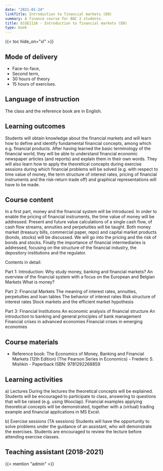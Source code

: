 ```yaml
---
date: "2021-01-24"
linkTitle: Introduction to financial markets (EN)
summary: A finance course for BAC 2 students.
title: ECGE1116 - Introduction to financial markets (EN)
type: book
---
```


{{< toc hide_on="xl" >}}

## Mode of delivery

- Face-to-face, 
- Second term, 
- 30 hours of theory 
- 15 hours of exercises.

## Language of instruction

The class and the reference book are in English. 

## Learning outcomes

Students will obtain knowledge about the financial markets and will learn how to define and identify fundamental financial concepts, among which e.g. financial products. After having learned the basic terminology of the financial world, they will be able to understand financial economic newspaper articles (and reports) and explain them in their own words. They will also learn how to apply the theoretical concepts during exercise sessions during which financial problems will be solved (e.g. with respect to time value of money, the term structure of interest rates, pricing of financial instruments and the risk-return trade off) and graphical representations will have to be made.



## Course content
In a first part, money and the financial system will be introduced. In order to enable the pricing of financial instruments, the time value of money will be addressed. Present and future value calculations of a single cash flow, of cash flow streams, annuities and perpetuities will be taught.
Both money market (treasury bills, commercial paper, repo) and capital market products (bonds, stocks) will be discussed. We will go into the pricing and the risk of bonds and stocks.
Finally the importance of financial intermediaries is addressed, focusing on the structure of the financial industry, the depository institutions and the regulator.

Contents in detail:

Part 1: Introduction:
Why study money, banking and financial markets?
An overview of the financial system with a focus on the European and Belgian Markets
What is money?

Part 2: Financial Markets
The meaning of interest rates, annuities, perpetuities and loan tables
The behavior of interest rates
Risk structure of interest rates
Stock markets and the efficient market hypothesis

Part 3: Financial Institutions
An economic analysis of financial structure
An introduction to banking and general principles of bank management
Financial crises in advanced economies
Financial crises in emerging economies

## Course materials
- Reference book: The Economics of Money, Banking and Financial Markets (12th Edition) (The Pearson Series in Economics) - Frederic S. Mishkin - Paperback ISBN: 9781292268859

## Learning activities
a) Lectures
During the lectures the theoretical concepts will be explained. Students will be encouraged to participate to class, answering to questions that will be raised (e.g. using Wooclap). Financial examples applying theoretical concepts will be demonstrated, together with a (virtual) trading example and financial applications in MS Excel.

b) Exercise sessions (TA sessions)
Students will have the opportunity to solve problems under the guidance of an assistant, who will demonstrate the exercises. Students are encouraged to review the lecture before attending exercise classes.




## Teaching assistant (2018-2021)

{{< mention "admin" >}}

